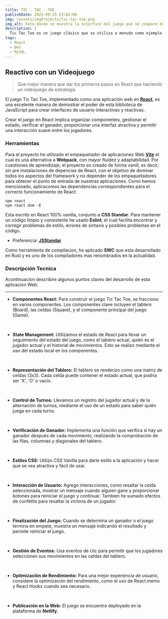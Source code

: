 ```yaml
---
title: TIC - TAC - TOE
publishDate: 2023-09-25 23:02:00
img: /assets/imgProjects/tic-tac-toe.png
img_alt: Foto donde se muestra la interface del juego que se compone del tablero, botonera e informe de turno
description: |
  Tic Tac Toe es un juego clásico que se utiliza a menudo como ejemplo para enseñar programación y lógica.
tags:
  - React
  - Dev
  - MySQL
---
```


## Reactivo con un Videojuego

> Que mejor manera que dar los primeros pasos en React que haciendo un videojuego de estrategia

El juego Tic Tac Toe, implementado como una aplicación web en [**React**]('https://es.react.dev/'), es una excelente manera de demostrar el poder de esta biblioteca de JavaScript para crear interfaces de usuario interactivas y reactivas.

Crear el juego en React <span style='background: var(--accent-light); color: var(--accent-text-over)' >implica organizar componentes, gestionar el estado, verificar el ganador, proporcionar una interfaz atractiva y permitir una interacción suave entre los jugadores.</span>

### Herramientas

Para el proyecto he utilizado el empaquetador de aplicaciones Web [**Vite**]('https://vitejs.dev/') el cual es una alternativa a <span style='color: var(--accent-regular)'>**Webpack**</span>, con mayor fluidez y adaptabilidad. Por cuestiones de aprendizaje, el proyecto es creado de forma vanill, es decir, sin pre instalaciones de depencias de React, con el objetivo de dominar todos los aspectos del framework y no depender de los empaquetadores para obtener el punto de entrada de nuestras aplicaciones. Como hemos mencionado, aplicacomos las dependencias correspondientes para el correcto funcionamiento de React:

``` node
npm react
npm react dom -E
```

Esta escrito en React 100% vanilla, conjunto a <span style='color: var(--accent-regular)'>**CSS Standar**</span>. Para mantener un código limpio y consistente he usado <span style='color: var(--accent-regular)'>**Eslint**</span>, el cual facilita encontrar y corregir problemas de estilo, errores de sintaxis y posibles problemas en el código.

* Preferencia: [**JSStandar**]('https://standardjs.com/)

Como herramienta de compilacion, he aplicado **SWC** que esta desarrollado en Rust y es uno de los compiladores mas renombrados en la actualidad.

### Descripción Tecnica

Acontinuacion describire algunos puntos claves del desarrollo de esta aplicacion Web:
***

* **Componentes React:** Para construir el juego Tic Tac Toe, se fracciono en varios componentes. Los componentes clave incluyen el tablero (Board), las celdas (Square), y el componente principal del juego (Game).
<br>

* **State Management:** Utilizamos el estado de React para llevar un seguimiento del estado del juego, como el tablero actual, quién es el jugador actual y el historial de movimientos. Esto se realizo mediante el uso del estado local en los componentes.
<br>

* **Representación del Tablero:** El tablero se renderizo como una matriz de celdas (3x3). Cada celda puede contener el estado actual, que podría ser 'X', 'O' o vacío.
<br>

* **Control de Turnos:** Llevamos un registro del jugador actual y de la alternación de turnos, mediante el uso de un estado para saber quién juega en cada turno.
<br>

* **Verificación de Ganador:** Implementa una función que verifica si hay un ganador después de cada movimiento, realizando la comprobación de las filas, columnas y diagonales del tablero.
<br>

* **Estilos CSS:** Utilizo CSS Vanilla para darle estilo a la aplicación y hacer que se vea atractiva y fácil de usar.
<br>

* **Interacción de Usuario:** Agrego interacciones, como resaltar la celda seleccionada, mostrar un mensaje cuando alguien gane y proporcionar botones para reiniciar el juego y continuar. Tambien he sumado efectos de confettis para resaltar la victoria de un jugador.
<br>

* **Finalización del Juego:** Cuando se determina un ganador o el juego termina en empate, muestra un mensaje indicando el resultado y permite reiniciar el juego.
<br>

* **Gestión de Eventos:** Usa eventos de clic para permitir que los jugadores seleccionen sus movimientos en las celdas del tablero.
<br>

* **Optimización de Rendimiento:** Para una mejor experiencia de usuario, considere la optimización del rendimiento, como el uso de React.memo y React Hooks cuando sea necesario.
<br>

* **Publicación en la Web:** El juego se encuentra deployado en la plataforma de <span style='color: var(--accent-regular)'>**Netlify**</span>.
